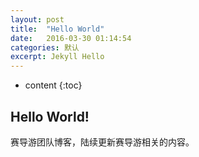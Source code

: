 ```yaml
---
layout: post
title:  "Hello World"
date:   2016-03-30 01:14:54
categories: 默认
excerpt: Jekyll Hello
---
```


* content
{:toc}


## Hello World!

赛导游团队博客，陆续更新赛导游相关的内容。
